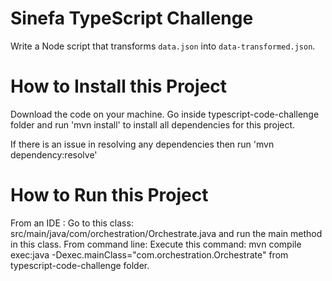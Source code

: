 # Sinefa TypeScript Challenge

Write a Node script that transforms `data.json` into `data-transformed.json`.

# How to Install this Project

Download the code on your machine.
Go inside typescript-code-challenge folder and run 'mvn install' to install all dependencies for this project.

If there is an issue in resolving any dependencies then run 'mvn dependency:resolve'

# How to Run this Project

From an IDE : Go to this class: src/main/java/com/orchestration/Orchestrate.java and run the main method in this class.
From command line: Execute this command: mvn compile exec:java -Dexec.mainClass="com.orchestration.Orchestrate" from typescript-code-challenge folder. 
